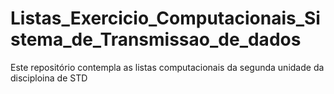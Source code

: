 # Listas_Exercicio_Computacionais_Sistema_de_Transmissao_de_dados
Este repositório contempla as listas computacionais da segunda unidade da disciploina de STD
